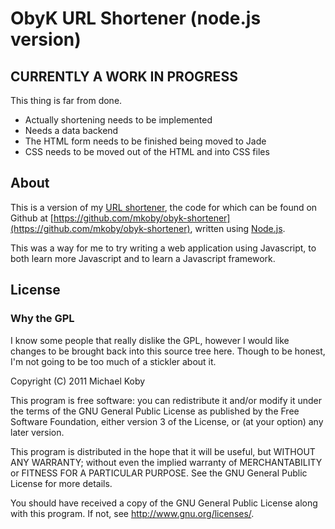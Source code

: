 # ObyK URL Shortener (node.js version)

## CURRENTLY A WORK IN PROGRESS

This thing is far from done.

*   Actually shortening needs to be implemented
*   Needs a data backend
*   The HTML form needs to be finished being moved to Jade
*   CSS needs to be moved out of the HTML and into CSS files

## About

This is a version of my [URL shortener](http://obyk.us), the code for which can be found on Github at [https://github.com/mkoby/obyk-shortener](https://github.com/mkoby/obyk-shortener), written using [Node.js](http://nodejs.org/).

This was a way for me to try writing a web application using Javascript, to both learn more Javascript and to learn a Javascript framework.


## License

### Why the GPL
I know some people that really dislike the GPL, however I would like changes to be brought back into this source tree here.  Though to be honest, I'm not going to be too much of a stickler about it.

Copyright (C) 2011 Michael Koby

This program is free software: you can redistribute it and/or modify
it under the terms of the GNU General Public License as published by
the Free Software Foundation, either version 3 of the License, or
(at your option) any later version.

This program is distributed in the hope that it will be useful,
but WITHOUT ANY WARRANTY; without even the implied warranty of
MERCHANTABILITY or FITNESS FOR A PARTICULAR PURPOSE.  See the
GNU General Public License for more details.

You should have received a copy of the GNU General Public License
along with this program.  If not, see <http://www.gnu.org/licenses/>.
